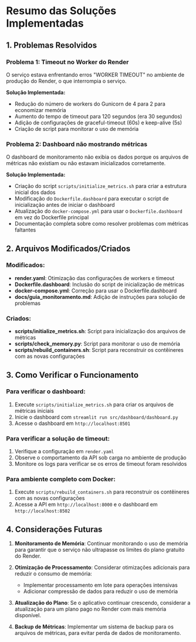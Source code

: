 # Resumo das Soluções Implementadas

## 1. Problemas Resolvidos

### Problema 1: Timeout no Worker do Render
O serviço estava enfrentando erros "WORKER TIMEOUT" no ambiente de produção do Render, o que interrompia o serviço.

**Solução Implementada:**
- Redução do número de workers do Gunicorn de 4 para 2 para economizar memória
- Aumento do tempo de timeout para 120 segundos (era 30 segundos)
- Adição de configurações de graceful-timeout (60s) e keep-alive (5s)
- Criação de script para monitorar o uso de memória

### Problema 2: Dashboard não mostrando métricas
O dashboard de monitoramento não exibia os dados porque os arquivos de métricas não existiam ou não estavam inicializados corretamente.

**Solução Implementada:**
- Criação do script `scripts/initialize_metrics.sh` para criar a estrutura inicial dos dados
- Modificação do `Dockerfile.dashboard` para executar o script de inicialização antes de iniciar o dashboard
- Atualização do `docker-compose.yml` para usar o `Dockerfile.dashboard` em vez do Dockerfile principal
- Documentação completa sobre como resolver problemas com métricas faltantes

## 2. Arquivos Modificados/Criados

### Modificados:
- **render.yaml**: Otimização das configurações de workers e timeout
- **Dockerfile.dashboard**: Inclusão do script de inicialização de métricas
- **docker-compose.yml**: Correção para usar o Dockerfile.dashboard
- **docs/guia_monitoramento.md**: Adição de instruções para solução de problemas

### Criados:
- **scripts/initialize_metrics.sh**: Script para inicialização dos arquivos de métricas
- **scripts/check_memory.py**: Script para monitorar o uso de memória
- **scripts/rebuild_containers.sh**: Script para reconstruir os contêineres com as novas configurações

## 3. Como Verificar o Funcionamento

### Para verificar o dashboard:
1. Execute `scripts/initialize_metrics.sh` para criar os arquivos de métricas iniciais
2. Inicie o dashboard com `streamlit run src/dashboard/dashboard.py`
3. Acesse o dashboard em `http://localhost:8501`

### Para verificar a solução de timeout:
1. Verifique a configuração em `render.yaml`
2. Observe o comportamento da API sob carga no ambiente de produção
3. Monitore os logs para verificar se os erros de timeout foram resolvidos

### Para ambiente completo com Docker:
1. Execute `scripts/rebuild_containers.sh` para reconstruir os contêineres com as novas configurações
2. Acesse a API em `http://localhost:8000` e o dashboard em `http://localhost:8502`

## 4. Considerações Futuras

1. **Monitoramento de Memória**: Continuar monitorando o uso de memória para garantir que o serviço não ultrapasse os limites do plano gratuito do Render.

2. **Otimização de Processamento**: Considerar otimizações adicionais para reduzir o consumo de memória:
   - Implementar processamento em lote para operações intensivas
   - Adicionar compressão de dados para reduzir o uso de memória

3. **Atualização do Plano**: Se o aplicativo continuar crescendo, considerar a atualização para um plano pago no Render com mais memória disponível.

4. **Backup de Métricas**: Implementar um sistema de backup para os arquivos de métricas, para evitar perda de dados de monitoramento.